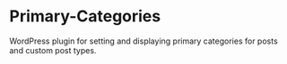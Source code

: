# Primary-Categories
WordPress plugin for setting and displaying primary categories for posts and custom post types.

